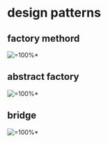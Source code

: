 # design patterns
## factory methord

![=100%*](https://upload.wikimedia.org/wikipedia/commons/4/43/W3sDesign_Factory_Method_Design_Pattern_UML.jpg)

## abstract factory

![=100%*](https://upload.wikimedia.org/wikipedia/commons/a/aa/W3sDesign_Abstract_Factory_Design_Pattern_UML.jpg)


## bridge 
![=100%*](https://upload.wikimedia.org/wikipedia/commons/c/cf/Bridge_UML_class_diagram.svg)







